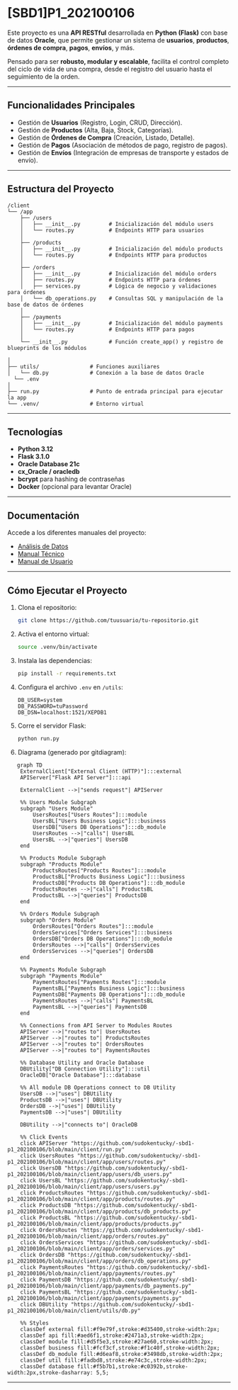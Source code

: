 
# [SBD1]P1_202100106

Este proyecto es una **API RESTful** desarrollada en **Python (Flask)** con base de datos **Oracle**, que permite gestionar un sistema de **usuarios**, **productos**, **órdenes de compra**, **pagos**, **envíos**, y más.

Pensado para ser **robusto, modular y escalable**, facilita el control completo del ciclo de vida de una compra, desde el registro del usuario hasta el seguimiento de la orden.

---

## Funcionalidades Principales

- Gestión de **Usuarios** (Registro, Login, CRUD, Dirección).
- Gestión de **Productos** (Alta, Baja, Stock, Categorías).
- Gestión de **Órdenes de Compra** (Creación, Listado, Detalle).
- Gestión de **Pagos** (Asociación de métodos de pago, registro de pagos).
- Gestión de **Envíos** (Integración de empresas de transporte y estados de envío).

---

## Estructura del Proyecto

```plaintext
/client
└── /app
    ├── /users
    │   ├── __init__.py         # Inicialización del módulo users
    │   └── routes.py           # Endpoints HTTP para usuarios
    │
    ├── /products
    │   ├── __init__.py         # Inicialización del módulo products
    │   └── routes.py           # Endpoints HTTP para productos
    │
    ├── /orders
    │   ├── __init__.py         # Inicialización del módulo orders
    │   ├── routes.py           # Endpoints HTTP para órdenes
    │   ├── services.py         # Lógica de negocio y validaciones para órdenes
    │   └── db_operations.py    # Consultas SQL y manipulación de la base de datos de órdenes
    │
    ├── /payments
    │   ├── __init__.py         # Inicialización del módulo payments
    │   └── routes.py           # Endpoints HTTP para pagos
    │
    └── __init__.py             # Función create_app() y registro de blueprints de los módulos
  
│
├── utils/                # Funciones auxiliares
│   └── db.py             # Conexión a la base de datos Oracle
  └── .env              
│
├── run.py                # Punto de entrada principal para ejecutar la app
└── .venv/                # Entorno virtual 

```

---

## Tecnologías

- **Python 3.12**
- **Flask 3.1.0**
- **Oracle Database 21c**
- **cx_Oracle / oracledb**
- **bcrypt** para hashing de contraseñas
- **Docker** (opcional para levantar Oracle)

---

## Documentación

Accede a los diferentes manuales del proyecto:

- [Análisis de Datos](https://www.notion.so/An-lisis-Previo-19bfad1ba0758091b7b4d2c78529e5a0?pvs=4)
- [Manual Técnico](https://www.notion.so/Manual-T-cnico-1b4fad1ba075804aa987cb79fea0e1cc?pvs=4)
- [Manual de Usuario](https://www.notion.so/Manual-de-Usuario-1b5fad1ba07580a78603cc5652476437?pvs=21)

---

## Cómo Ejecutar el Proyecto

1. Clona el repositorio:

    ```bash
    git clone https://github.com/tuusuario/tu-repositorio.git
    ```

2. Activa el entorno virtual:

    ```bash
    source .venv/bin/activate
    ```

3. Instala las dependencias:

    ```bash
    pip install -r requirements.txt
    ```

4. Configura el archivo `.env` en `/utils`:

    ```plaintext
    DB_USER=system
    DB_PASSWORD=tuPassword
    DB_DSN=localhost:1521/XEPDB1
    
    ```

5. Corre el servidor Flask:

    ```bash
    python run.py
    ```

6. Diagrama (generado por gitdiagram):

```mermaid
   graph TD
    ExternalClient["External Client (HTTP)"]:::external
    APIServer["Flask API Server"]:::api

    ExternalClient -->|"sends request"| APIServer

    %% Users Module Subgraph
    subgraph "Users Module"
        UsersRoutes["Users Routes"]:::module
        UsersBL["Users Business Logic"]:::business
        UsersDB["Users DB Operations"]:::db_module
        UsersRoutes -->|"calls"| UsersBL
        UsersBL -->|"queries"| UsersDB
    end

    %% Products Module Subgraph
    subgraph "Products Module"
        ProductsRoutes["Products Routes"]:::module
        ProductsBL["Products Business Logic"]:::business
        ProductsDB["Products DB Operations"]:::db_module
        ProductsRoutes -->|"calls"| ProductsBL
        ProductsBL -->|"queries"| ProductsDB
    end

    %% Orders Module Subgraph
    subgraph "Orders Module"
        OrdersRoutes["Orders Routes"]:::module
        OrdersServices["Orders Services"]:::business
        OrdersDB["Orders DB Operations"]:::db_module
        OrdersRoutes -->|"calls"| OrdersServices
        OrdersServices -->|"queries"| OrdersDB
    end

    %% Payments Module Subgraph
    subgraph "Payments Module"
        PaymentsRoutes["Payments Routes"]:::module
        PaymentsBL["Payments Business Logic"]:::business
        PaymentsDB["Payments DB Operations"]:::db_module
        PaymentsRoutes -->|"calls"| PaymentsBL
        PaymentsBL -->|"queries"| PaymentsDB
    end

    %% Connections from API Server to Modules Routes
    APIServer -->|"routes to"| UsersRoutes
    APIServer -->|"routes to"| ProductsRoutes
    APIServer -->|"routes to"| OrdersRoutes
    APIServer -->|"routes to"| PaymentsRoutes

    %% Database Utility and Oracle Database
    DBUtility["DB Connection Utility"]:::util
    OracleDB["Oracle Database"]:::database

    %% All module DB Operations connect to DB Utility
    UsersDB -->|"uses"| DBUtility
    ProductsDB -->|"uses"| DBUtility
    OrdersDB -->|"uses"| DBUtility
    PaymentsDB -->|"uses"| DBUtility

    DBUtility -->|"connects to"| OracleDB

    %% Click Events
    click APIServer "https://github.com/sudokentucky/-sbd1-p1_202100106/blob/main/client/run.py"
    click UsersRoutes "https://github.com/sudokentucky/-sbd1-p1_202100106/blob/main/client/app/users/routes.py"
    click UsersDB "https://github.com/sudokentucky/-sbd1-p1_202100106/blob/main/client/app/users/db_users.py"
    click UsersBL "https://github.com/sudokentucky/-sbd1-p1_202100106/blob/main/client/app/users/users.py"
    click ProductsRoutes "https://github.com/sudokentucky/-sbd1-p1_202100106/blob/main/client/app/products/routes.py"
    click ProductsDB "https://github.com/sudokentucky/-sbd1-p1_202100106/blob/main/client/app/products/db_products.py"
    click ProductsBL "https://github.com/sudokentucky/-sbd1-p1_202100106/blob/main/client/app/products/products.py"
    click OrdersRoutes "https://github.com/sudokentucky/-sbd1-p1_202100106/blob/main/client/app/orders/routes.py"
    click OrdersServices "https://github.com/sudokentucky/-sbd1-p1_202100106/blob/main/client/app/orders/services.py"
    click OrdersDB "https://github.com/sudokentucky/-sbd1-p1_202100106/blob/main/client/app/orders/db_operations.py"
    click PaymentsRoutes "https://github.com/sudokentucky/-sbd1-p1_202100106/blob/main/client/app/payments/routes.py"
    click PaymentsDB "https://github.com/sudokentucky/-sbd1-p1_202100106/blob/main/client/app/payments/db_payments.py"
    click PaymentsBL "https://github.com/sudokentucky/-sbd1-p1_202100106/blob/main/client/app/payments/payments.py"
    click DBUtility "https://github.com/sudokentucky/-sbd1-p1_202100106/blob/main/client/utils/db.py"

    %% Styles
    classDef external fill:#f9e79f,stroke:#d35400,stroke-width:2px;
    classDef api fill:#aed6f1,stroke:#2471a3,stroke-width:2px;
    classDef module fill:#d5f5e3,stroke:#27ae60,stroke-width:2px;
    classDef business fill:#fcf3cf,stroke:#f1c40f,stroke-width:2px;
    classDef db_module fill:#d6eaf8,stroke:#3498db,stroke-width:2px;
    classDef util fill:#fadbd8,stroke:#e74c3c,stroke-width:2px;
    classDef database fill:#f5b7b1,stroke:#c0392b,stroke-width:2px,stroke-dasharray: 5,5;
```

---
